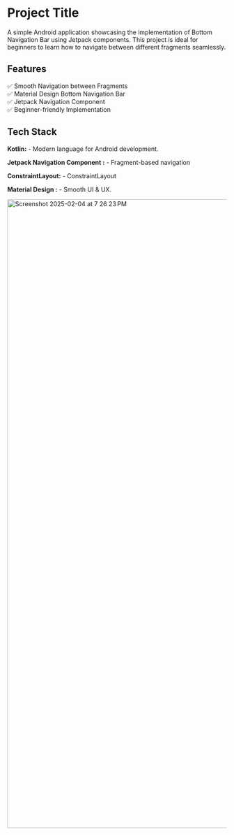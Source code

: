 
# Project Title

A simple Android application showcasing the implementation of Bottom Navigation Bar using Jetpack components. This project is ideal for beginners to learn how to navigate between different fragments seamlessly.


## Features

✅ Smooth Navigation between Fragments\
✅ Material Design Bottom Navigation Bar\
✅ Jetpack Navigation Component\
✅ Beginner-friendly Implementation




## Tech Stack

**Kotlin:**  - Modern language for Android development.

**Jetpack Navigation Component :**  -  Fragment-based navigation

**ConstraintLayout:**  - ConstraintLayout

**Material Design :** - Smooth UI & UX.






<img width="1440" alt="Screenshot 2025-02-04 at 7 26 23 PM" src="https://github.com/user-attachments/assets/0d8e4475-7df3-4373-aa62-1d7176ff0867" />
